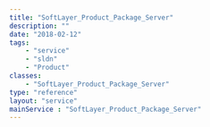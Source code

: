 ```yaml
---
title: "SoftLayer_Product_Package_Server"
description: ""
date: "2018-02-12"
tags:
    - "service"
    - "sldn"
    - "Product"
classes:
    - "SoftLayer_Product_Package_Server"
type: "reference"
layout: "service"
mainService : "SoftLayer_Product_Package_Server"
---
```

